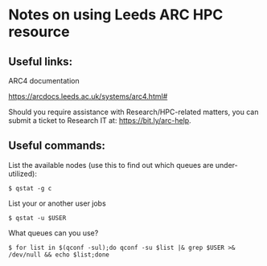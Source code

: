 # Notes on using Leeds ARC HPC resource
## Useful links:

ARC4 documentation

https://arcdocs.leeds.ac.uk/systems/arc4.html#

Should you require assistance with Research/HPC-related matters, you can submit a ticket to Research IT at: https://bit.ly/arc-help.

## Useful commands:

List the available nodes (use this to find out which queues are under-utilized):
```
$ qstat -g c
```
List your or another user jobs
```
$ qstat -u $USER
```
What queues can you use?
```
$ for list in $(qconf -sul);do qconf -su $list |& grep $USER >& /dev/null && echo $list;done
```
